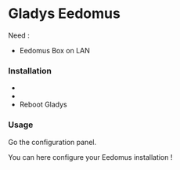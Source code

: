# Gladys Eedomus

Need : 
  - Eedomus Box on LAN

### Installation

- 
- 
- Reboot Gladys

### Usage

Go the configuration panel. 

You can here configure your Eedomus installation !
